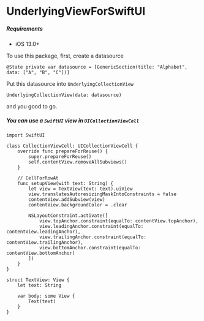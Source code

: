 # UnderlyingViewForSwiftUI

##### Requirements
- iOS 13.0+

To use this package, first, create a datasource

```
@State private var datasource = [GenericSection(title: "Alphabet", data: ["A", "B", "C"])]

```

Put this datasource into `UnderlyingCollectionView` 

```
UnderlyingCollectionView(data: datasource)
```

and you good to go. 

##### You can use a `SwiftUI` view in `UICollectionViewCell`

```
import SwiftUI

class CollectionViewCell: UICollectionViewCell {
    override func prepareForReuse() {
        super.prepareForReuse()
        self.contentView.removeAllSubviews()
    }
    
    // CellForRowAt
    func setupView(with text: String) {
        let view = TextView(text: text).uiView
        view.translatesAutoresizingMaskIntoConstraints = false
        contentView.addSubview(view)
        contentView.backgroundColor = .clear
                
        NSLayoutConstraint.activate([
            view.topAnchor.constraint(equalTo: contentView.topAnchor),
            view.leadingAnchor.constraint(equalTo: contentView.leadingAnchor),
            view.trailingAnchor.constraint(equalTo: contentView.trailingAnchor),
            view.bottomAnchor.constraint(equalTo: contentView.bottomAnchor)
        ])
    }
}

struct TextView: View {
    let text: String
    
    var body: some View {
        Text(text)
    }
}
```
